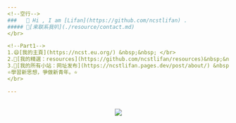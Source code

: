 ```yaml
---
<!--空行-->
###   👋 Hi , I am [Lifan](https://github.com/ncstlifan) . 
##### 👋[来联系我叭](./resource/contact.md)
</br>

<!--Part1-->
1.😄[我的主頁](https://ncst.eu.org/) &nbsp;&nbsp; </br>
2.🤔[我的精選：resources](https://github.com/ncstlifan/resources)&nbsp;&nbsp;</br>
3.🤔[我的所有小站：网址发布](https://ncstlifan.pages.dev/post/about/) &nbsp;&nbsp;</br></br>
⭐學習新思想，爭做新青年。⭐
</br>

---
```

</br>

<div align="center"> <img src="https://visitor-badge.glitch.me/badge?page_id=ncstlifan" /></div>

</br>
